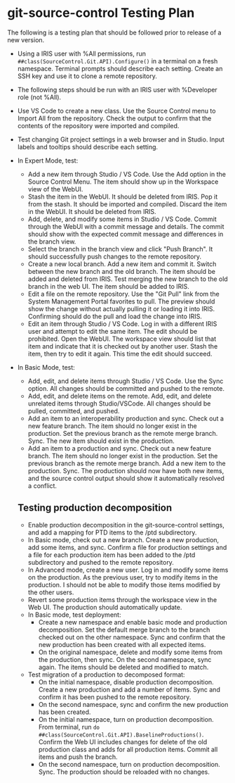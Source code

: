 # git-source-control Testing Plan

The following is a testing plan that should be followed prior to release of a new version.

- Using a IRIS user with %All permissions, run `##class(SourceControl.Git.API).Configure()` in a terminal on a fresh namespace. Terminal prompts should describe each setting. Create an SSH key and use it to clone a remote repository.
- The following steps should be run with an IRIS user with %Developer role (not %All).
- Use VS Code to create a new class. Use the Source Control menu to Import All from the repository. Check the output to confirm that the contents of the repository were imported and compiled.
- Test changing Git project settings in a web browser and in Studio. Input labels and tooltips should describe each setting.
- In Expert Mode, test:
  - Add a new item through Studio / VS Code. Use the Add option in the Source Control Menu. The item should show up in the Workspace view of the WebUI.
  - Stash the item in the WebUI. It should be deleted from IRIS. Pop it from the stash. It should be imported and compiled. Discard the item in the WebUI. It should be deleted from IRIS.
  - Add, delete, and modify some items in Studio / VS Code. Commit through the WebUI with a commit message and details. The commit should show with the expected commit message and differences in the branch view.
  - Select the branch in the branch view and click "Push Branch". It should successfully push changes to the remote repository.
  - Create a new local branch. Add a new item and commit it. Switch between the new branch and the old branch. The item should be added and deleted from IRIS. Test merging the new branch to the old branch in the web UI. The item should be added to IRIS.
  - Edit a file on the remote repository. Use the "Git Pull" link from the System Management Portal favorites to pull. The preview should show the change without actually pulling it or loading it into IRIS. Confirming should do the pull and load the change into IRIS.
  - Edit an item through Studio / VS Code. Log in with a different IRIS user and attempt to edit the same item. The edit should be prohibited. Open the WebUI. The workspace view should list that item and indicate that it is checked out by another user. Stash the item, then try to edit it again. This time the edit should succeed.
- In Basic Mode, test:
  - Add, edit, and delete items through Studio / VS Code. Use the Sync option. All changes should be committed and pushed to the remote.
  - Add, edit, and delete items on the remote. Add, edit, and delete unrelated items through Studio/VSCode. All changes should be pulled, committed, and pushed.
  - Add an item to an interoperability production and sync. Check out a new feature branch. The item should no longer exist in the production. Set the previous branch as the remote merge branch. Sync. The new item should exist in the production.
  - Add an item to a production and sync. Check out a new feature branch. The item should no longer exist in the production. Set the previous branch as the remote merge branch. Add a new item to the production. Sync. The production should now have both new items, and the source control output should show it automatically resolved a conflict.

  ## Testing production decomposition
  - Enable production decomposition in the git-source-control settings,  and add a mapping for PTD items to the /ptd subdirectory.
  - In Basic mode, check out a new branch. Create a new production, add some items, and sync. Confirm a file for production settings and a file for each production item has been added to the /ptd subdirectory and pushed to the remote repository.
  - In Advanced mode, create a new user. Log in and modify some items on the production. As the previous user, try to modify items in the production. I should not be able to modify those items modified by the other users.
  - Revert some production items through the workspace view in the Web UI. The production should automatically update.
  - In Basic mode, test deployment: 
    - Create a new namespace and enable basic mode and production decomposition. Set the default merge branch to the branch checked out on the other namespace. Sync and confirm that the new production has been created with all expected items. 
    - On the original namespace, delete and modify some items from the production, then sync. On the second namespace, sync again. The items should be deleted and modified to match.
  - Test migration of a production to decomposed format:
    - On the initial namespace, disable production decomposition. Create a new production and add a number of items. Sync and confirm it has been pushed to the remote repository.
    - On the second namespace, sync and confirm the new production has been created.
    - On the initial namespace, turn on production decomposition. From terminal, run `do ##class(SourceControl.Git.API).BaselineProductions()`. Confirm the Web UI includes changes for delete of the old production class and adds for all production items. Commit all items and push the branch.
    - On the second namespace, turn on production decomposition. Sync. The production should be reloaded with no changes.